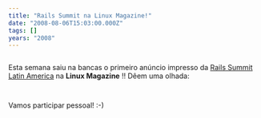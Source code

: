 ```yaml
---
title: "Rails Summit na Linux Magazine!"
date: "2008-08-06T15:03:00.000Z"
tags: []
years: "2008"
---
```


<p></p>
<p></p>
<p><a href="https://www.locaweb.com.br/rails"><img src="https://s3.amazonaws.com/akitaonrails/assets/2008/8/1/468x60.gif" srcset="https://s3.amazonaws.com/akitaonrails/assets/2008/8/1/468x60.gif 2x" alt=""></a></p>
<p>Esta semana saiu na bancas o primeiro anúncio impresso da <a href="https://www.locaweb.com.br/railssummit">Rails Summit Latin America</a> na <strong>Linux Magazine</strong> !! Dêem uma olhada:</p>
<p style="text-align: center"><a href="https://www.locaweb.com.br/rails"><img src="https://s3.amazonaws.com/akitaonrails/assets/2008/8/6/IMG_0384.JPG" srcset="https://s3.amazonaws.com/akitaonrails/assets/2008/8/6/IMG_0384.JPG 2x" alt=""></a></p>
<p style="text-align: center"><a href="https://www.locaweb.com.br/rails"><img src="https://s3.amazonaws.com/akitaonrails/assets/2008/8/6/IMG_0385.JPG" srcset="https://s3.amazonaws.com/akitaonrails/assets/2008/8/6/IMG_0385.JPG 2x" alt=""></a></p>
<p><span style="clear: both"></span></p>
<p>Vamos participar pessoal! :-)</p>
<p></p>